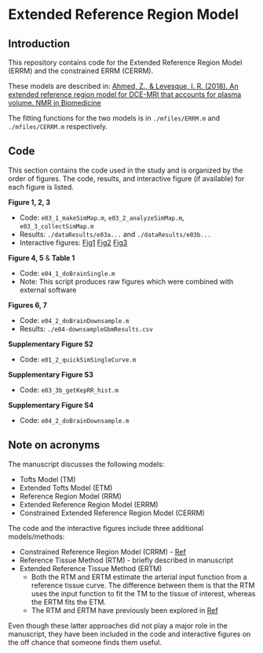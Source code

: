 # Extended Reference Region Model

## Introduction

This repository contains code for the Extended Reference Region Model (ERRM) and the constrained ERRM (CERRM).

These models are described in:
[Ahmed, Z., & Levesque, I. R. (2018). An extended reference region model for DCE-MRI that accounts for plasma volume. NMR in Biomedicine](https://onlinelibrary.wiley.com/doi/abs/10.1002/nbm.3924)

The fitting functions for the two models is in `./mfiles/ERRM.m` and `./mfiles/CERRM.m` respectively.

## Code

This section contains the code used in the study and is organized by the order of figures. 
The code, results, and interactive figure (if available) for each figure is listed.

**Figure 1, 2, 3**
- Code: `e03_1_makeSimMap.m`, `e03_2_analyzeSimMap.m`, `e03_3_collectSimMap.m`
- Results: `./dataResults/e03a...` and `./dataResults/e03b...`
- Interactive figures: [Fig1](https://notzaki.github.io/interactiveFigures/fig-errMap.html) [Fig2](https://notzaki.github.io/interactiveFigures/fig-errSim.html) [Fig3](https://notzaki.github.io/interactiveFigures/fig-errTRes.html)

**Figure 4, 5** & **Table 1**
- Code: `e04_1_doBrainSingle.m` 
- Note: This script produces raw figures which were combined with external software

**Figures 6, 7**
- Code: `e04_2_doBrainDownsample.m`
- Results: `./e04-downsampleGbmResults.csv`

**Supplementary Figure S2**
- Code: `e01_2_quickSimSingleCurve.m`

**Supplementary Figure S3**
- Code: `e03_3b_getKepRR_hist.m`

**Supplementary Figure S4**
- Code: `e04_2_doBrainDownsample.m`

## Note on acronyms

The manuscript discusses the following models:  
- Tofts Model (TM)
- Extended Tofts Model (ETM)
- Reference Region Model (RRM)
- Extended Reference Region Model (ERRM)
- Constrained Extended Reference Region Model (CERRM)

The code and the interactive figures include three additional models/methods:
- Constrained Reference Region Model (CRRM) - [Ref](https://onlinelibrary.wiley.com/doi/abs/10.1002/mrm.26530)
- Reference Tissue Method (RTM) - briefly described in manuscript
- Extended Reference Tissue Method (ERTM)
    + Both the RTM and ERTM estimate the arterial input function from a reference tissue curve. The difference between them is that the RTM uses the input function to fit the TM to the tissue of interest, whereas the ERTM fits the ETM.
    + The RTM and ERTM have previously been explored in [Ref](http://iopscience.iop.org/article/10.1088/0031-9155/53/10/012/meta) 

Even though these latter approaches did not play a major role in the manuscript, they have been included in the code and interactive figures on the off chance that someone finds them useful.
